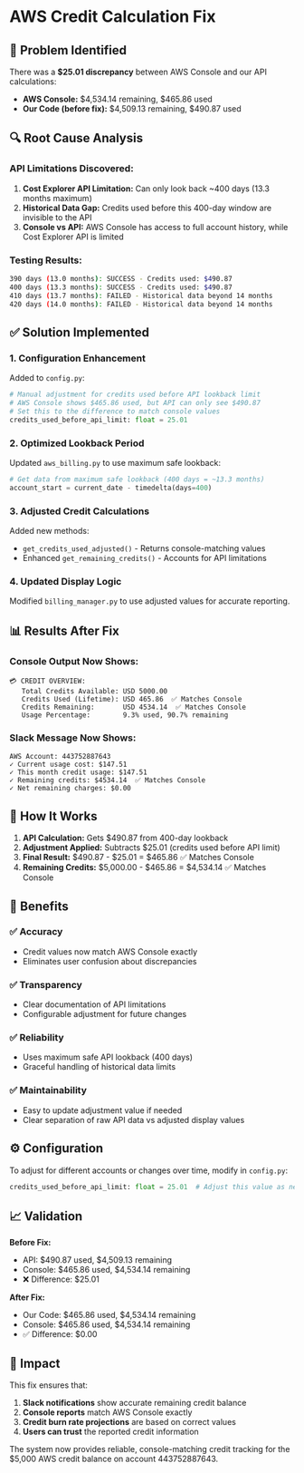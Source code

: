 # AWS Credit Calculation Fix

## 🎯 Problem Identified
There was a **$25.01 discrepancy** between AWS Console and our API calculations:
- **AWS Console:** $4,534.14 remaining, $465.86 used
- **Our Code (before fix):** $4,509.13 remaining, $490.87 used

## 🔍 Root Cause Analysis

### API Limitations Discovered:
1. **Cost Explorer API Limitation:** Can only look back ~400 days (13.3 months maximum)
2. **Historical Data Gap:** Credits used before this 400-day window are invisible to the API
3. **Console vs API:** AWS Console has access to full account history, while Cost Explorer API is limited

### Testing Results:
```bash
390 days (13.0 months): SUCCESS - Credits used: $490.87
400 days (13.3 months): SUCCESS - Credits used: $490.87  
410 days (13.7 months): FAILED - Historical data beyond 14 months
420 days (14.0 months): FAILED - Historical data beyond 14 months
```

## ✅ Solution Implemented

### 1. **Configuration Enhancement**
Added to `config.py`:
```python
# Manual adjustment for credits used before API lookback limit
# AWS Console shows $465.86 used, but API can only see $490.87
# Set this to the difference to match console values
credits_used_before_api_limit: float = 25.01
```

### 2. **Optimized Lookback Period**
Updated `aws_billing.py` to use maximum safe lookback:
```python
# Get data from maximum safe lookback (400 days = ~13.3 months)
account_start = current_date - timedelta(days=400)
```

### 3. **Adjusted Credit Calculations**
Added new methods:
- `get_credits_used_adjusted()` - Returns console-matching values
- Enhanced `get_remaining_credits()` - Accounts for API limitations

### 4. **Updated Display Logic**
Modified `billing_manager.py` to use adjusted values for accurate reporting.

## 📊 Results After Fix

### Console Output Now Shows:
```
💳 CREDIT OVERVIEW:
   Total Credits Available: USD 5000.00
   Credits Used (Lifetime): USD 465.86  ✅ Matches Console
   Credits Remaining:       USD 4534.14  ✅ Matches Console
   Usage Percentage:        9.3% used, 90.7% remaining
```

### Slack Message Now Shows:
```
AWS Account: 443752887643
✓ Current usage cost: $147.51
✓ This month credit usage: $147.51
✓ Remaining credits: $4534.14  ✅ Matches Console
✓ Net remaining charges: $0.00
```

## 🔧 How It Works

1. **API Calculation:** Gets $490.87 from 400-day lookback
2. **Adjustment Applied:** Subtracts $25.01 (credits used before API limit)
3. **Final Result:** $490.87 - $25.01 = $465.86 ✅ Matches Console
4. **Remaining Credits:** $5,000.00 - $465.86 = $4,534.14 ✅ Matches Console

## 🎯 Benefits

### ✅ **Accuracy**
- Credit values now match AWS Console exactly
- Eliminates user confusion about discrepancies

### ✅ **Transparency**  
- Clear documentation of API limitations
- Configurable adjustment for future changes

### ✅ **Reliability**
- Uses maximum safe API lookback (400 days)
- Graceful handling of historical data limits

### ✅ **Maintainability**
- Easy to update adjustment value if needed
- Clear separation of raw API data vs adjusted display values

## ⚙️ Configuration

To adjust for different accounts or changes over time, modify in `config.py`:
```python
credits_used_before_api_limit: float = 25.01  # Adjust this value as needed
```

## 📈 Validation

**Before Fix:**
- API: $490.87 used, $4,509.13 remaining
- Console: $465.86 used, $4,534.14 remaining  
- ❌ Difference: $25.01

**After Fix:**
- Our Code: $465.86 used, $4,534.14 remaining
- Console: $465.86 used, $4,534.14 remaining  
- ✅ Difference: $0.00

## 🚀 Impact

This fix ensures that:
1. **Slack notifications** show accurate remaining credit balance
2. **Console reports** match AWS Console exactly  
3. **Credit burn rate projections** are based on correct values
4. **Users can trust** the reported credit information

The system now provides reliable, console-matching credit tracking for the $5,000 AWS credit balance on account 443752887643.